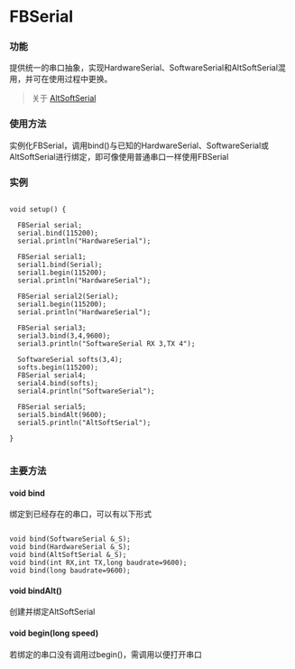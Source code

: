 # FBSerial

### 功能
提供统一的串口抽象，实现HardwareSerial、SoftwareSerial和AltSoftSerial混用，并可在使用过程中更换。

> 关于 [AltSoftSerial](https://github.com/PaulStoffregen/AltSoftSerial)

### 使用方法

实例化FBSerial，调用bind()与已知的HardwareSerial、SoftwareSerial或AltSoftSerial进行绑定，即可像使用普通串口一样使用FBSerial

### 实例

```

void setup() {

  FBSerial serial;
  serial.bind(115200);
  serial.println("HardwareSerial");

  FBSerial serial1;
  serial1.bind(Serial);
  serial1.begin(115200);
  serial.println("HardwareSerial");

  FBSerial serial2(Serial);
  serial1.begin(115200);
  serial.println("HardwareSerial");

  FBSerial serial3;
  serial3.bind(3,4,9600);
  serial3.println("SoftwareSerial RX 3,TX 4");

  SoftwareSerial softs(3,4);
  softs.begin(115200);
  FBSerial serial4;
  serial4.bind(softs);
  serial4.println("SoftwareSerial");

  FBSerial serial5;
  serial5.bindAlt(9600);
  serial5.println("AltSoftSerial");

}


```

### 主要方法

#### void bind

绑定到已经存在的串口，可以有以下形式
```

void bind(SoftwareSerial &_S);
void bind(HardwareSerial &_S);
void bind(AltSoftSerial &_S);
void bind(int RX,int TX,long baudrate=9600);
void bind(long baudrate=9600);

```
#### void bindAlt()

创建并绑定AltSoftSerial

#### void begin(long speed)

若绑定的串口没有调用过begin()，需调用以便打开串口
